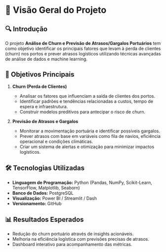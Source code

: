 # 📌 Visão Geral do Projeto

## 🔍 Introdução
O projeto **Análise de Churn e Previsão de Atrasos/Gargalos Portuários** tem como objetivo identificar os principais fatores que levam à perda de clientes (churn) nos portos e prever atrasos logísticos utilizando técnicas avançadas de análise de dados e machine learning.

## 🎯 Objetivos Principais
1. **Churn (Perda de Clientes)**
   - Analisar os fatores que influenciam a saída de clientes dos portos.
   - Identificar padrões e tendências relacionadas a custos, tempo de espera e infraestrutura.
   - Construir modelos preditivos para antecipar o risco de churn.

2. **Previsão de Atrasos e Gargalos**
   - Monitorar a movimentação portuária e identificar possíveis gargalos.
   - Prever atrasos com base em variáveis como fila de navios, eficiência operacional e condições climáticas.
   - Criar um sistema de alertas e otimização para minimizar impactos logísticos.

## 🛠 Tecnologias Utilizadas
- **Linguagem de Programação:** Python (Pandas, NumPy, Scikit-Learn, TensorFlow, Matplotlib, Seaborn)
- **Banco de Dados:** PostgreSQL 
- **Visualização:** Power BI / Streamlit / Dash
- **Versionamento:** GitHub

## 📊 Resultados Esperados
- Redução do churn portuário através de insights acionáveis.
- Melhoria na eficiência logística com previsões precisas de atrasos.
- Dashboard interativo para acompanhamento das métricas. 
